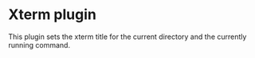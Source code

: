 # Xterm plugin

This plugin sets the xterm title for the current directory and the currently running command.

